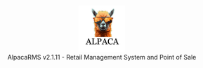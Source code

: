 <p align="center">
  <img src="icon.png" alt="Project Logo" width="21%">
  <BR>
  AlpacaRMS v2.1.11 - Retail Management System and Point of Sale
</p>

